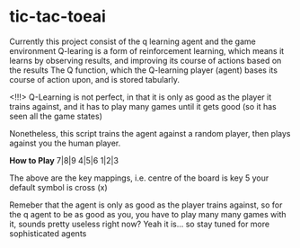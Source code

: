 # tic-tac-toeai
Currently this project consist of the q learning agent and the game environment
Q-learing is a form of reinforcement learning, which means it learns by observing results, and improving its course of actions based on the results
The Q function, which the Q-learning player (agent) bases its course of action upon, and is stored tabularly.

<!!!> Q-Learning is not perfect, in that it is only as good as the player it trains against, and it has to play many games until it gets good (so it has seen all the game states)

Nonetheless, this script trains the agent against a random player, then plays against you the human player.

**********How to Play**********
7|8|9
4|5|6
1|2|3

The above are the key mappings, i.e. centre of the board is key 5
your default symbol is cross (x)

Remeber that the agent is only as good as the player trains against, so for the q agent to be as good as you, you have to play many many games with it, sounds pretty useless right now? Yeah it is... so stay tuned for more sophisticated agents
